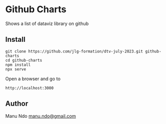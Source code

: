 # Github Charts

Shows a list of dataviz library on github

## Install

```
git clone https://github.com/jlg-formation/dtv-july-2023.git github-charts
cd github-charts
npm install
npx serve
```

Open a browser and go to

```
http://localhost:3000
```

## Author

Manu Ndo <manu.ndo@gmail.com>
